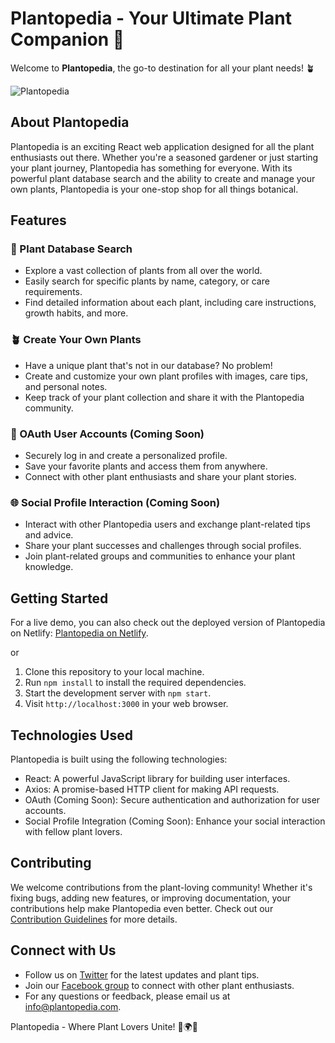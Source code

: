 # Plantopedia - Your Ultimate Plant Companion 🌿

Welcome to **Plantopedia**, the go-to destination for all your plant needs! 🪴

![Plantopedia](plantopedia-screenshot.png)

## About Plantopedia

Plantopedia is an exciting React web application designed for all the plant enthusiasts out there. Whether you're a seasoned gardener or just starting your plant journey, Plantopedia has something for everyone. With its powerful plant database search and the ability to create and manage your own plants, Plantopedia is your one-stop shop for all things botanical.

## Features

### 🌱 Plant Database Search
- Explore a vast collection of plants from all over the world.
- Easily search for specific plants by name, category, or care requirements.
- Find detailed information about each plant, including care instructions, growth habits, and more.

### 🪴 Create Your Own Plants
- Have a unique plant that's not in our database? No problem!
- Create and customize your own plant profiles with images, care tips, and personal notes.
- Keep track of your plant collection and share it with the Plantopedia community.

### 🔐 OAuth User Accounts (Coming Soon)
- Securely log in and create a personalized profile.
- Save your favorite plants and access them from anywhere.
- Connect with other plant enthusiasts and share your plant stories.

### 🌐 Social Profile Interaction (Coming Soon)
- Interact with other Plantopedia users and exchange plant-related tips and advice.
- Share your plant successes and challenges through social profiles.
- Join plant-related groups and communities to enhance your plant knowledge.

## Getting Started

For a live demo, you can also check out the deployed version of Plantopedia on Netlify: [Plantopedia on Netlify](https://your-netlify-deployment-link.com).

or

1. Clone this repository to your local machine.
2. Run `npm install` to install the required dependencies.
3. Start the development server with `npm start`.
4. Visit `http://localhost:3000` in your web browser.

## Technologies Used

Plantopedia is built using the following technologies:

- React: A powerful JavaScript library for building user interfaces.
- Axios: A promise-based HTTP client for making API requests.
- OAuth (Coming Soon): Secure authentication and authorization for user accounts.
- Social Profile Integration (Coming Soon): Enhance your social interaction with fellow plant lovers.

## Contributing

We welcome contributions from the plant-loving community! Whether it's fixing bugs, adding new features, or improving documentation, your contributions help make Plantopedia even better. Check out our [Contribution Guidelines](CONTRIBUTING.md) for more details.

## Connect with Us

- Follow us on [Twitter](https://twitter.com/plantopediaapp) for the latest updates and plant tips.
- Join our [Facebook group](https://www.facebook.com/groups/plantopedia) to connect with other plant enthusiasts.
- For any questions or feedback, please email us at [info@plantopedia.com](mailto:info@plantopedia.com).

Plantopedia - Where Plant Lovers Unite! 🌿🌍🌸